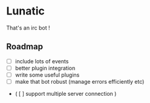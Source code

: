 # Lunatic
That's an irc bot !

## Roadmap
- [ ] include lots of events
- [ ] better plugin integration
- [ ] write some useful plugins
- [ ] make that bot robust (manage errors efficiently etc)
- ( [ ] support multiple server connection )
